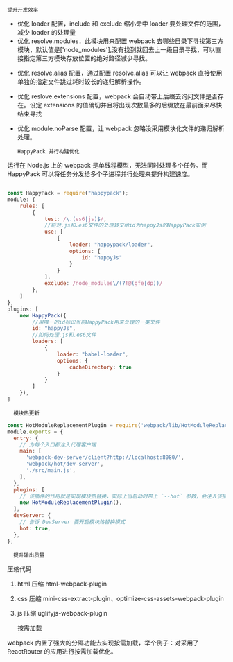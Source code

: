     提升开发效率

- 优化 loader 配置，include 和 exclude 缩小命中 loader 要处理文件的范围，减少 loader 的处理量
- 优化 resolve.modules，此模块用来配置 webpack 去哪些目录下寻找第三方模块，默认值是['node_modules'],没有找到就回去上一级目录寻找，可以直接指定第三方模块存放位置的绝对路径减少寻找。

* 优化 resolve.alias 配置，通过配置 resolve.alias 可以让 webpack 直接使用单独的指定文件跳过耗时较长的递归解析操作。

* 优化 reslove.extensions 配置，webpack 会自动带上后缀去询问文件是否存在。设定 extensions 的值确切并且将出现次数最多的后缀放在最前面来尽快结束寻找

* 优化 module.noParse 配置，让 webpack 忽略没采用模块化文件的递归解析处理。

      HappyPack 并行构建优化

运行在 Node.js 上的 webpack 是单线程模型，无法同时处理多个任务。而 HappyPack 可以将任务分发给多个子进程并行处理来提升构建速度。

```javascript

const HappyPack = require("happypack");
module: {
    rules: [
        {
            test: /\.(es6|js)$/,
            //将对.js和.es6文件的处理转交给id为happyJs的HappyPack实例
            use: [
                {
                    loader: "happypack/loader",
                    options: {
                        id: "happyJs"
                    }
                }
            ],
            exclude: /node_modules\/(?!@(gfe|dp))/
        },
    ]
},
plugins: [
    new HappyPack({
        //用唯一的id标识当前HappyPack用来处理的一类文件
        id: "happyJs",
        //如何处理.js和.es6文件
        loaders: [
            {
                loader: "babel-loader",
                options: {
                    cacheDirectory: true
                }
            }
        ]
    }),
]
```

      模块热更新

```javascript
const HotModuleReplacementPlugin = require('webpack/lib/HotModuleReplacementPlugin');
module.exports = {
  entry: {
    // 为每个入口都注入代理客户端
    main: [
      'webpack-dev-server/client?http://localhost:8080/',
      'webpack/hot/dev-server',
      './src/main.js',
    ],
  },
  plugins: [
    // 该插件的作用就是实现模块热替换，实际上当启动时带上 `--hot` 参数，会注入该插件，生成 .hot-update.json 文件。
    new HotModuleReplacementPlugin(),
  ],
  devServer: {
    // 告诉 DevServer 要开启模块热替换模式
    hot: true,
  },
};
```

      提升输出质量

压缩代码

1. html 压缩 html-webpack-plugin
2. css 压缩 mini-css-extract-plugin、optimize-css-assets-webpack-plugin
3. js 压缩 uglifyjs-webpack-plugin

   按需加载

webpack 内置了强大的分隔功能去实现按需加载，举个例子：对采用了 ReactRouter 的应用进行按需加载优化。
